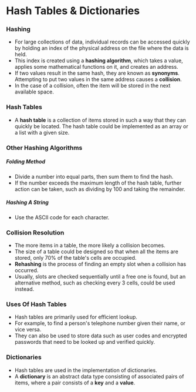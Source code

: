 # Hash Tables & Dictionaries
### Hashing
- For large collections of data, individual records can be accessed quickly by holding an index of the physical address on the file where the data is held. 
- This index is created using a **hashing algorithm**, which takes a value, applies some mathematical functions on it, and creates an address.
- If two values result in the same hash, they are known as **synonyms**. Attempting to put two values in the same address causes a **collision**.
- In the case of a collision, often the item will be stored in the next available space.

### Hash Tables
- A **hash table** is a collection of items stored in such a way that they can quickly be located. The hash table could be implemented as an array or a list with a given size.

### Other Hashing Algorithms
##### Folding Method
- Divide a number into equal parts, then sum them to find the hash.
- If the number exceeds the maximum length of the hash table, further action can be taken, such as dividing by 100 and taking the remainder.

##### Hashing A String
- Use the ASCII code for each character.

### Collision Resolution
- The more items in a table, the more likely a collision becomes.
- The size of a table could be designed so that when all the items are stored, only 70% of the table's cells are occupied.
- **Rehashing** is the process of finding an empty slot when a collision has occurred.
- Usually, slots are checked sequentially until a free one is found, but an alternative method, such as checking every 3 cells, could be used instead.

### Uses Of Hash Tables
- Hash tables are primarily used for efficient lookup.
- For example, to find a person's telephone number given their name, or vice versa.
- They can also be used to store data such as user codes and encrypted passwords that need to be looked up and verified quickly.

### Dictionaries
- Hash tables are used in the implementation of dictionaries.
- A **dictionary** is an abstract data type consisting of associated pairs of items, where a pair consists of a **key** and a **value**. 
